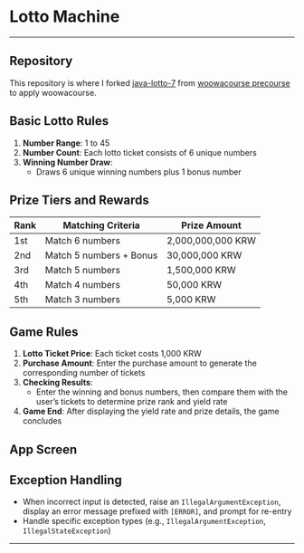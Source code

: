# Lotto Machine

---

## Repository

This repository is where I forked [java-lotto-7](https://github.com/woowacourse-precourse/java-lotto-7) from [woowacourse precourse](https://github.com/woowacourse-precourse) to apply woowacourse.   

## Basic Lotto Rules
1. **Number Range**: 1 to 45
2. **Number Count**: Each lotto ticket consists of 6 unique numbers
3. **Winning Number Draw**:
    - Draws 6 unique winning numbers plus 1 bonus number

## Prize Tiers and Rewards
| Rank | Matching Criteria       | Prize Amount      |
|------|-------------------------|-------------------|
| 1st  | Match 6 numbers         | 2,000,000,000 KRW |
| 2nd  | Match 5 numbers + Bonus | 30,000,000 KRW    |
| 3rd  | Match 5 numbers         | 1,500,000 KRW     |
| 4th  | Match 4 numbers         | 50,000 KRW        |
| 5th  | Match 3 numbers         | 5,000 KRW         |

## Game Rules
1. **Lotto Ticket Price**: Each ticket costs 1,000 KRW
2. **Purchase Amount**: Enter the purchase amount to generate the corresponding number of tickets
3. **Checking Results**:
    - Enter the winning and bonus numbers, then compare them with the user’s tickets to determine prize rank and yield rate
4. **Game End**: After displaying the yield rate and prize details, the game concludes

## App Screen

## Exception Handling
- When incorrect input is detected, raise an `IllegalArgumentException`, display an error message prefixed with `[ERROR]`, and prompt for re-entry
- Handle specific exception types (e.g., `IllegalArgumentException`, `IllegalStateException`)

---

